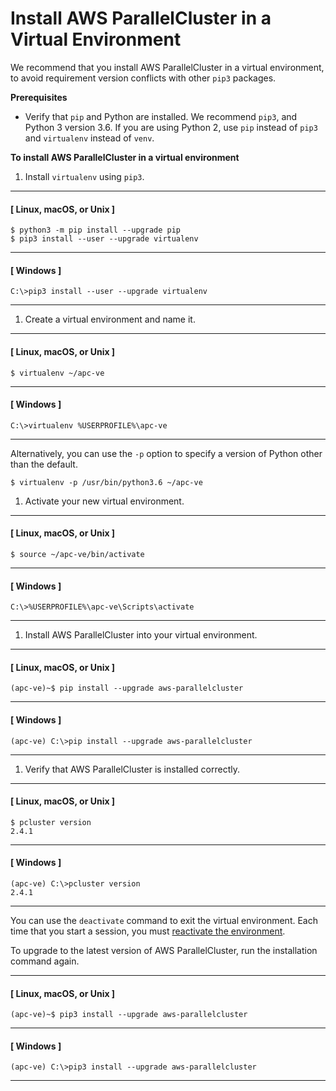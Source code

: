 # Install AWS ParallelCluster in a Virtual Environment<a name="install-virtualenv"></a>

We recommend that you install AWS ParallelCluster in a virtual environment, to avoid requirement version conflicts with other `pip3` packages\.

**Prerequisites**
+ Verify that `pip` and Python are installed\. We recommend `pip3`, and Python 3 version 3\.6\. If you are using Python 2, use `pip` instead of `pip3` and `virtualenv` instead of `venv`\.

**To install AWS ParallelCluster in a virtual environment**

1. Install `virtualenv` using `pip3`\.

------
#### [ Linux, macOS, or Unix ]

   ```
   $ python3 -m pip install --upgrade pip
   $ pip3 install --user --upgrade virtualenv
   ```

------
#### [ Windows ]

   ```
   C:\>pip3 install --user --upgrade virtualenv
   ```

------

1. Create a virtual environment and name it\.

------
#### [ Linux, macOS, or Unix ]

   ```
   $ virtualenv ~/apc-ve
   ```

------
#### [ Windows ]

   ```
   C:\>virtualenv %USERPROFILE%\apc-ve
   ```

------

   Alternatively, you can use the `-p` option to specify a version of Python other than the default\.

   ```
   $ virtualenv -p /usr/bin/python3.6 ~/apc-ve
   ```

1. <a name="activate-virtual-environment"></a>Activate your new virtual environment\.

------
#### [ Linux, macOS, or Unix ]

   ```
   $ source ~/apc-ve/bin/activate
   ```

------
#### [ Windows ]

   ```
   C:\>%USERPROFILE%\apc-ve\Scripts\activate
   ```

------

1. Install AWS ParallelCluster into your virtual environment\.

------
#### [ Linux, macOS, or Unix ]

   ```
   (apc-ve)~$ pip install --upgrade aws-parallelcluster
   ```

------
#### [ Windows ]

   ```
   (apc-ve) C:\>pip install --upgrade aws-parallelcluster
   ```

------

1. Verify that AWS ParallelCluster is installed correctly\.

------
#### [ Linux, macOS, or Unix ]

   ```
   $ pcluster version
   2.4.1
   ```

------
#### [ Windows ]

   ```
   (apc-ve) C:\>pcluster version
   2.4.1
   ```

------

You can use the `deactivate` command to exit the virtual environment\. Each time that you start a session, you must [reactivate the environment](#activate-virtual-environment)\.

To upgrade to the latest version of AWS ParallelCluster, run the installation command again\.

------
#### [ Linux, macOS, or Unix ]

```
(apc-ve)~$ pip3 install --upgrade aws-parallelcluster
```

------
#### [ Windows ]

```
(apc-ve) C:\>pip3 install --upgrade aws-parallelcluster
```

------